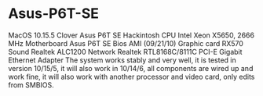 # Asus-P6T-SE
MacOS 10.15.5
Clover
Asus P6T SE Hackintosh
CPU 	              Intel Xeon X5650, 2666 MHz
Motherboard        	Asus P6T SE
Bios                AMI (09/21/10)
Graphic card        RX570
Sound             	Realtek ALC1200
Network             Realtek RTL8168C/8111C PCI-E Gigabit Ethernet Adapter
The system works stably and very well, it is tested in version 10/15/5, it will also work in 10/14/6, all components are wired up and work fine, it will also work with another processor and video card, only edits from SMBIOS.
